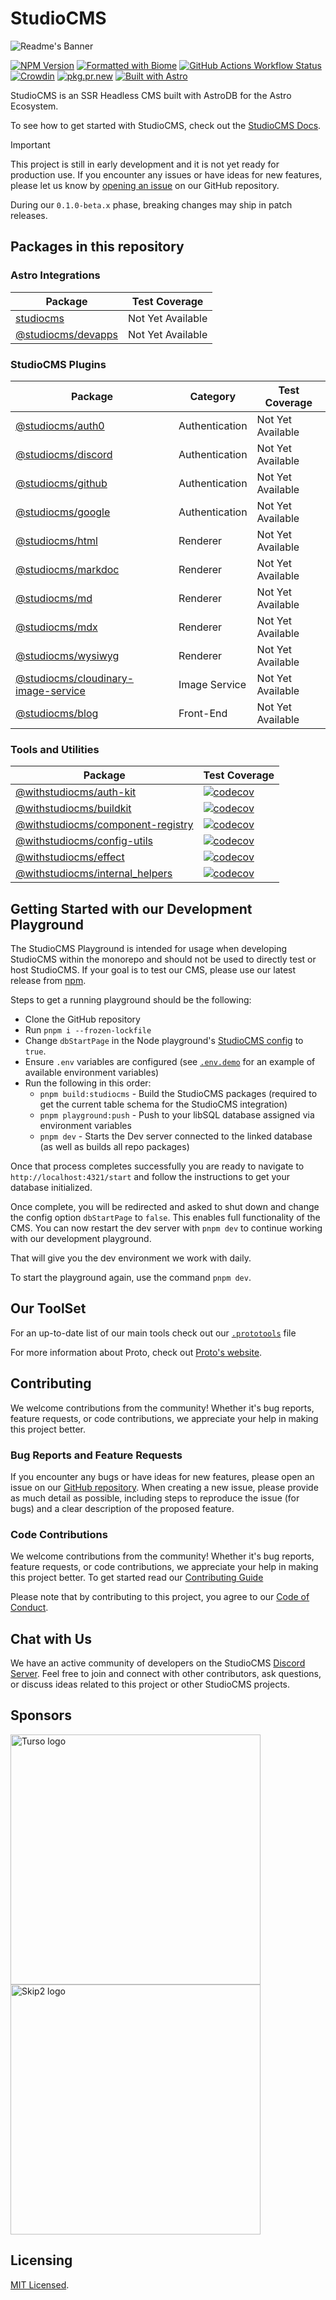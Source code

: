 # StudioCMS

![Readme's Banner](./assets/banner-readme.png)

[![NPM Version](https://img.shields.io/npm/v/studiocms)](https://npm.im/studiocms)
[![Formatted with Biome](https://img.shields.io/badge/Formatted_with-Biome-60a5fa?style=flat&logo=biome)](https://biomejs.dev/)
[![GitHub Actions Workflow Status](https://img.shields.io/github/actions/workflow/status/withstudiocms/studiocms/ci-testing.yml?branch=main&logo=githubactions&logoColor=%232088FF&label=repo%20tests)](https://github.com/withstudiocms/studiocms/actions/workflows/ci-testing.yml)
[![Crowdin](https://badges.crowdin.net/studiocms/localized.svg)](https://crowdin.com/project/studiocms)
[![pkg.pr.new](https://img.shields.io/badge/Continuous%20Releases-pkg.pr.new-8A2BE2?logo=pkgsrc&logoColor=FFF)](https://pkg.pr.new/~/withstudiocms/studiocms)
[![Built with Astro](https://astro.badg.es/v2/built-with-astro/tiny.svg)](https://astro.build)

StudioCMS is an SSR Headless CMS built with AstroDB for the Astro Ecosystem.

To see how to get started with StudioCMS, check out the [StudioCMS Docs](https://docs.studiocms.dev).

> [!IMPORTANT]
> This project is still in early development and it is not yet ready for production use. If you encounter any issues or have ideas for new features, please let us know by [opening an issue](https://github.com/withstudiocms/studiocms/issues/new/choose) on our GitHub repository.
>
> During our `0.1.0-beta.x` phase, breaking changes may ship in patch releases.

## Packages in this repository

### Astro Integrations

| Package | Test Coverage |
| ------- | ------------- |
| [studiocms](./packages/studiocms/) | Not Yet Available |
| [@studiocms/devapps](./packages/@studiocms/devapps/) | Not Yet Available |

### StudioCMS Plugins

| Package | Category | Test Coverage |
| ------- | -------- | ------------- |
| [@studiocms/auth0](./packages/@studiocms/auth0/) | Authentication | Not Yet Available |
| [@studiocms/discord](./packages/@studiocms/discord/) | Authentication | Not Yet Available |
| [@studiocms/github](./packages/@studiocms/github/) | Authentication | Not Yet Available |
| [@studiocms/google](./packages/@studiocms/google/) | Authentication | Not Yet Available |
| [@studiocms/html](./packages/@studiocms/html/) | Renderer | Not Yet Available |
| [@studiocms/markdoc](./packages/@studiocms/markdoc/) | Renderer | Not Yet Available |
| [@studiocms/md](./packages/@studiocms/md/) | Renderer | Not Yet Available |
| [@studiocms/mdx](./packages/@studiocms/mdx/) | Renderer | Not Yet Available |
| [@studiocms/wysiwyg](./packages/@studiocms/wysiwyg/) | Renderer | Not Yet Available |
| [@studiocms/cloudinary-image-service](./packages/@studiocms/cloudinary-image-service/) | Image Service | Not Yet Available |
| [@studiocms/blog](./packages/@studiocms/blog/) | Front-End | Not Yet Available |

### Tools and Utilities

| Package | Test Coverage |
| ------- | ------------- |
| [@withstudiocms/auth-kit](./packages/@withstudiocms/auth-kit/) | [![codecov](https://codecov.io/github/withstudiocms/studiocms/graph/badge.svg?token=RN8LT1O5E2&component=withstudiocms_auth_kit)](https://codecov.io/github/withstudiocms/studiocms) |
| [@withstudiocms/buildkit](./packages/@withstudiocms/buildkit/) | [![codecov](https://codecov.io/github/withstudiocms/studiocms/graph/badge.svg?token=RN8LT1O5E2&component=withstudiocms_buildkit)](https://codecov.io/github/withstudiocms/studiocms) |
| [@withstudiocms/component-registry](./packages/@withstudiocms/component-registry/) | [![codecov](https://codecov.io/github/withstudiocms/studiocms/graph/badge.svg?token=RN8LT1O5E2&component=withstudiocms_component_registry)](https://codecov.io/github/withstudiocms/studiocms) |
| [@withstudiocms/config-utils](./packages/@withstudiocms/config-utils/) | [![codecov](https://codecov.io/github/withstudiocms/studiocms/graph/badge.svg?token=RN8LT1O5E2&component=withstudiocms_config_utils)](https://codecov.io/github/withstudiocms/studiocms) |
| [@withstudiocms/effect](./packages/@withstudiocms/effect/) | [![codecov](https://codecov.io/github/withstudiocms/studiocms/graph/badge.svg?token=RN8LT1O5E2&component=withstudiocms_effect)](https://codecov.io/github/withstudiocms/studiocms) |
| [@withstudiocms/internal_helpers](./packages/@withstudiocms/internal_helpers/) | [![codecov](https://codecov.io/github/withstudiocms/studiocms/graph/badge.svg?token=RN8LT1O5E2&component=withstudiocms_internal_helpers)](https://codecov.io/github/withstudiocms/studiocms) |

## Getting Started with our Development Playground

The StudioCMS Playground is intended for usage when developing StudioCMS within the monorepo and should not be used to directly test or host StudioCMS. If your goal is to test our CMS, please use our latest release from [npm](https://npm.im/studiocms).

Steps to get a running playground should be the following:

- Clone the GitHub repository
- Run `pnpm i --frozen-lockfile`
- Change `dbStartPage` in the Node playground's [StudioCMS config](./playground/studiocms.config.mjs) to `true`.
- Ensure `.env` variables are configured (see [`.env.demo`](./playground/.env.demo) for an example of available environment variables)
- Run the following in this order:
  - `pnpm build:studiocms` - Build the StudioCMS packages (required to get the current table schema for the StudioCMS integration)
  - `pnpm playground:push` - Push to your libSQL database assigned via environment variables
  - `pnpm dev` - Starts the Dev server connected to the linked database (as well as builds all repo packages)

Once that process completes successfully you are ready to navigate to `http://localhost:4321/start` and follow the instructions to get your database initialized.

Once complete, you will be redirected and asked to shut down and change the config option `dbStartPage` to `false`. This enables full functionality of the CMS. You can now restart the dev server with `pnpm dev` to continue working with our development playground.

That will give you the dev environment we work with daily.

To start the playground again, use the command `pnpm dev`.

## Our ToolSet

For an up-to-date list of our main tools check out our [`.prototools`](.prototools) file

For more information about Proto, check out [Proto's website](https://moonrepo.dev/proto).

## Contributing

We welcome contributions from the community! Whether it's bug reports, feature requests, or code contributions, we appreciate your help in making this project better.

### Bug Reports and Feature Requests

If you encounter any bugs or have ideas for new features, please open an issue on our [GitHub repository](https://github.com/withstudiocms/studiocms). When creating a new issue, please provide as much detail as possible, including steps to reproduce the issue (for bugs) and a clear description of the proposed feature.

### Code Contributions

We welcome contributions from the community! Whether it's bug reports, feature requests, or code contributions, we appreciate your help in making this project better. To get started read our [Contributing Guide](https://docs.studiocms.dev/contributing/getting-started/)

Please note that by contributing to this project, you agree to our [Code of Conduct](https://github.com/withstudiocms/.github/blob/main/CODE_OF_CONDUCT.md).

## Chat with Us

We have an active community of developers on the StudioCMS [Discord Server](https://chat.studiocms.dev/). Feel free to join and connect with other contributors, ask questions, or discuss ideas related to this project or other StudioCMS projects.

## Sponsors

<a href="https://tur.so/studiocms" rel="sponsored" target="_blank"><img src="https://turso.tech/logokit/turso-logo-illustrated.svg" width="400px" alt="Turso logo" /></a>
<a href="https://www.skip2.net/?utm_source=studiocms" rel="sponsored" target="_blank"><img src="https://www.skip2.net/images/logo.svg" width="400px" alt="Skip2 logo" /></a>

## Licensing

[MIT Licensed](./LICENSE).
